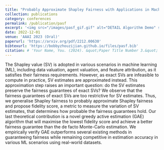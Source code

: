 ```yaml
---
title: "Probably Approximate Shapley Fairness with Applications in Machine Learning"
collection: publications
category: conferences
permalink: /publication/pasf
excerpt: '<img src="/images/pasf_gif.gif" alt="DETAIL Algorithm Demo" style="width: 100%; height: auto; margin: 1px auto; display: block; border-radius: 8px;">'
date: 2022-12-01
venue: 'AAAI 2023 (Oral)'
paperurl: 'https://arxiv.org/pdf/2212.00630'
bibtexurl: 'https://bobbyzhouzijian.github.io/files/pasf.bib'
citation: # 'Your Name, You. (2024). &quot;Paper Title Number 3.&quot; <i>GitHub Journal of Bugs</i>. 1(3).'
---
```


The Shapley value (SV) is adopted in various scenarios in machine learning (ML), including data valuation, agent valuation, and feature attribution, as it satisfies their fairness requirements. However, as exact SVs are infeasible to compute in practice, SV estimates are approximated instead. This approximation step raises an important question: do the SV estimates preserve the fairness guarantees of exact SVs? We observe that the fairness guarantees of exact SVs are too restrictive for SV estimates. Thus, we generalise Shapley fairness to probably approximate Shapley fairness and propose fidelity score, a metric to measure the variation of SV estimates, that determines how probable the fairness guarantees hold. Our last theoretical contribution is a novel greedy active estimation (GAE) algorithm that will maximise the lowest fidelity score and achieve a better fairness guarantee than the de facto Monte-Carlo estimation. We empirically verify GAE outperforms several existing methods in guaranteeing fairness while remaining competitive in estimation accuracy in various ML scenarios using real-world datasets.
